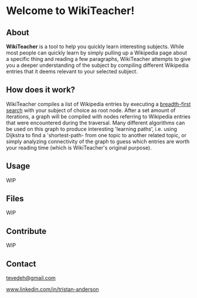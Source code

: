 # Welcome to WikiTeacher!
## About

**WikiTeacher** is a tool to help you quickly learn interesting subjects. While most people can quickly learn by simply pulling up a Wikipedia page about a specific thing and reading a few paragraphs, WikiTeacher attempts to give you a deeper understanding of the subject by compiling different Wikipedia entries that it deems relevant to your selected subject. 

## How does it work?

WikiTeacher compiles a list of Wikipedia entries by executing a [breadth-first search](https://en.wikipedia.org/wiki/Breadth-first_search) with your subject of choice as root node. After a set amount of iterations, a graph will be compiled with nodes referring to Wikipedia entries that were encountered during the traversal. Many different algorithms can be used on this graph to produce interesting 'learning paths', i.e. using Dijkstra to find a 'shortest-path- from one topic to another related topic, or simply analyzing connectivity of the graph to guess which entries are worth your reading time (which is WikiTeacher's original purpose).

## Usage

WIP

## Files

WIP

## Contribute

WIP

## Contact

tevedeh@gmail.com

www.linkedin.com/in/tristan-anderson
